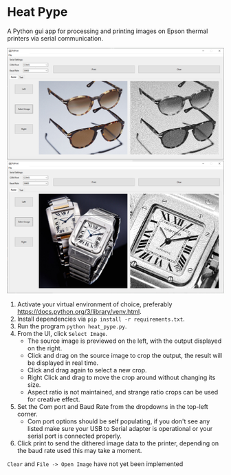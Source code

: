 # Heat Pype
A Python gui app for processing and printing images on Epson thermal printers via serial communication. 

![Alt text](/screenshots/Capture.PNG "Heat Pype UI Screenshot")
![Alt text](/screenshots/cropped.PNG "Heat Pype UI Screenshot")


1. Activate your virtual environment of choice, preferably https://docs.python.org/3/library/venv.html. 
2. Install dependencies via `pip install -r requirements.txt`. 
3. Run the program `python heat_pype.py`. 
4. From the UI, click `Select Image`. 
   * The source image is previewed on the left, with the output displayed on the right. 
   * Click and drag on the source image to crop the output, the result will be displayed in real time. 
   * Click and drag again to select a new crop. 
   * Right Click and drag to move the crop around without changing its size. 
   * Aspect ratio is not maintained, and strange ratio crops can be used for creative effect. 
5. Set the Com port and Baud Rate from the dropdowns in the top-left corner. 
   * Com port options should be self populating, if you don't see any listed make sure your USB to Serial adapter is operational or your serial port is connected properly. 
6. Click print to send the dithered image data to the printer, depending on the baud rate used this may take a moment.



`Clear` and `File -> Open Image` have not yet been implemented